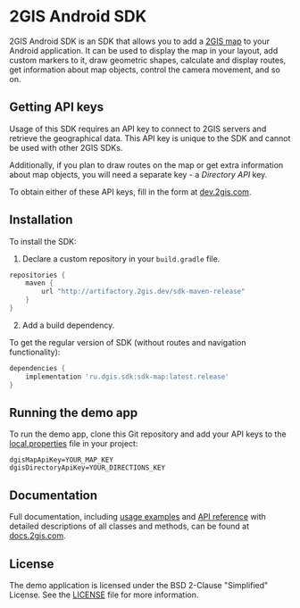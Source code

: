 # 2GIS Android SDK

2GIS Android SDK is an SDK that allows you to add a [2GIS map](https://2gis.ae/) to your Android application. It can be used to display the map in your layout, add custom markers to it, draw geometric shapes, calculate and display routes, get information about map objects, control the camera movement, and so on.

## Getting API keys

Usage of this SDK requires an API key to connect to 2GIS servers and retrieve the geographical data. This API key is unique to the SDK and cannot be used with other 2GIS SDKs.

Additionally, if you plan to draw routes on the map or get extra information about map objects, you will need a separate key - a *Directory API* key.

To obtain either of these API keys, fill in the form at [dev.2gis.com](https://dev.2gis.com/order).

## Installation

To install the SDK:

1. Declare a custom repository in your `build.gradle` file.

```gradle
repositories {
    maven {
        url "http://artifactory.2gis.dev/sdk-maven-release"
    }
}
```

2. Add a build dependency.

To get the regular version of SDK (without routes and navigation functionality):

```gradle
dependencies {
    implementation 'ru.dgis.sdk:sdk-map:latest.release'
}
```

## Running the demo app

To run the demo app, clone this Git repository and add your API keys to the [local.properties](https://developer.android.com/studio/build#properties-files) file in your project:

```
dgisMapApiKey=YOUR_MAP_KEY
dgisDirectoryApiKey=YOUR_DIRECTIONS_KEY
```

## Documentation

Full documentation, including [usage examples](https://docs.2gis.com/en/android/sdk/examples) and [API reference](https://docs.2gis.com/en/android/sdk/reference/ru.dgis.sdk.DGis) with detailed descriptions of all classes and methods, can be found at [docs.2gis.com](https://docs.2gis.com/en/android/sdk/overview).

## License

The demo application is licensed under the BSD 2-Clause "Simplified" License. See the [LICENSE](https://github.com/2gis/native-sdk-android-demo/blob/master/LICENSE) file for more information.
